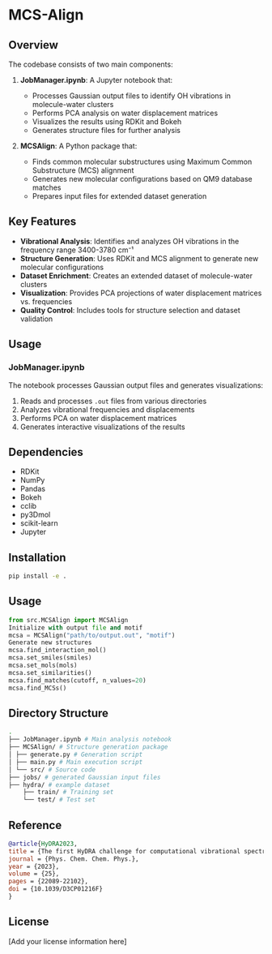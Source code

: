 # MCS-Align
## Overview

The codebase consists of two main components:

1. **JobManager.ipynb**: A Jupyter notebook that:
   - Processes Gaussian output files to identify OH vibrations in molecule-water clusters
   - Performs PCA analysis on water displacement matrices
   - Visualizes the results using RDKit and Bokeh
   - Generates structure files for further analysis

2. **MCSAlign**: A Python package that:
   - Finds common molecular substructures using Maximum Common Substructure (MCS) alignment
   - Generates new molecular configurations based on QM9 database matches
   - Prepares input files for extended dataset generation

## Key Features

- **Vibrational Analysis**: Identifies and analyzes OH vibrations in the frequency range 3400-3780 cm⁻¹
- **Structure Generation**: Uses RDKit and MCS alignment to generate new molecular configurations
- **Dataset Enrichment**: Creates an extended dataset of molecule-water clusters
- **Visualization**: Provides PCA projections of water displacement matrices vs. frequencies
- **Quality Control**: Includes tools for structure selection and dataset validation

## Usage

### JobManager.ipynb

The notebook processes Gaussian output files and generates visualizations:

1. Reads and processes `.out` files from various directories
2. Analyzes vibrational frequencies and displacements
3. Performs PCA on water displacement matrices
4. Generates interactive visualizations of the results


## Dependencies

- RDKit
- NumPy
- Pandas
- Bokeh
- cclib
- py3Dmol
- scikit-learn
- Jupyter


## Installation
```bash
pip install -e .
```

## Usage

```python
from src.MCSAlign import MCSAlign
Initialize with output file and motif
mcsa = MCSAlign("path/to/output.out", "motif")
Generate new structures
mcsa.find_interaction_mol()
mcsa.set_smiles(smiles)
mcsa.set_mols(mols)
mcsa.set_similarities()
mcsa.find_matches(cutoff, n_values=20)
mcsa.find_MCSs()
```

## Directory Structure
```bash
.
├── JobManager.ipynb # Main analysis notebook
├── MCSAlign/ # Structure generation package
│ ├── generate.py # Generation script
│ ├── main.py # Main execution script
│ └── src/ # Source code
├── jobs/ # generated Gaussian input files
├── hydra/ # example dataset 
    ├── train/ # Training set
    └── test/ # Test set
```



## Reference

```bibtex
@article{HyDRA2023,
title = {The first HyDRA challenge for computational vibrational spectroscopy},
journal = {Phys. Chem. Chem. Phys.},
year = {2023},
volume = {25},
pages = {22089-22102},
doi = {10.1039/D3CP01216F}
}
```


## License

[Add your license information here]